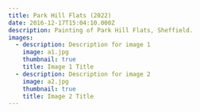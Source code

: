 ```yaml
---
title: Park Hill Flats (2022)
date: 2016-12-17T15:04:10.000Z
description: Painting of Park Hill Flats, Sheffield.
images:
  - description: Description for image 1
    image: a1.jpg
    thumbnail: true
    title: Image 1 Title
  - description: Description for image 2
    image: a2.jpg
    thumbnail: true
    title: Image 2 Title
---
```

